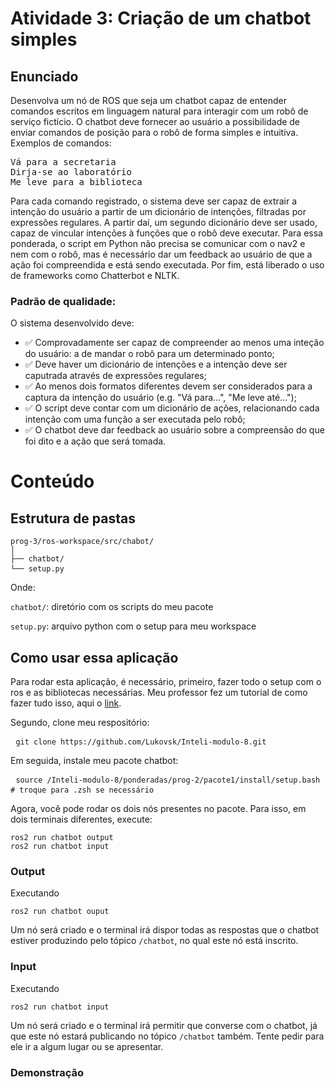 # Atividade 3: Criação de um chatbot simples

## Enunciado

Desenvolva um nó de ROS que seja um chatbot capaz de entender comandos escritos em linguagem natural para interagir com um robô de serviço fictício. O chatbot deve fornecer ao usuário a possibilidade de enviar comandos de posição para o robô de forma simples e intuitiva. Exemplos de comandos:

<pre>Vá para a secretaria
Dirja-se ao laboratório
Me leve para a biblioteca
</pre>

Para cada comando registrado, o sistema deve ser capaz de extrair a intenção do usuário a partir de um dicionário de intenções, filtradas por expressões regulares. A partir daí, um segundo dicionário deve ser usado, capaz de vincular intenções à funções que o robô deve executar. Para essa ponderada, o script em Python não precisa se comunicar com o nav2 e nem com o robô, mas é necessário dar um feedback ao usuário de que a ação foi compreendida e está sendo executada. Por fim, está liberado o uso de frameworks como Chatterbot e NLTK.

### Padrão de qualidade:

O sistema desenvolvido deve:

- ✅ Comprovadamente ser capaz de compreender ao menos uma inteção do usuário: a de mandar o robô para um determinado ponto;
- ✅ Deve haver um dicionário de intenções e a intenção deve ser caputrada através de expressões regulares;
- ✅ Ao menos dois formatos diferentes devem ser considerados para a captura da intenção do usuário (e.g. "Vá para...", "Me leve até...");
- ✅ O script deve contar com um dicionário de ações, relacionando cada intenção com uma função a ser executada pelo robô;
- ✅ O chatbot deve dar feedback ao usuário sobre a compreensão do que foi dito e a ação que será tomada.

# Conteúdo

## Estrutura de pastas
<pre><code>prog-3/ros-workspace/src/chabot/
│
├── chatbot/
└── setup.py</code> </pre>
Onde:

```chatbot/```: diretório com os scripts do meu pacote

```setup.py```: arquivo python com o setup para meu workspace

## Como usar essa aplicação

Para rodar esta aplicação, é necessário, primeiro, fazer todo o setup com o ros e as bibliotecas necessárias. Meu professor fez um tutorial de como fazer tudo isso, aqui o [link](https://rmnicola.github.io/m8-ec-encontros/).

Segundo, clone meu respositório:

<pre> <code>git clone https://github.com/Lukovsk/Inteli-modulo-8.git </code> </pre>

Em seguida, instale meu pacote chatbot:

<pre> <code>source /Inteli-modulo-8/ponderadas/prog-2/pacote1/install/setup.bash # troque para .zsh se necessário</code> </pre>

Agora, você pode rodar os dois nós presentes no pacote. Para isso, em dois terminais diferentes, execute:
<pre><code>ros2 run chatbot output
ros2 run chatbot input</code></pre> 

### Output

Executando

<pre><code>ros2 run chatbot ouput</code></pre>

Um nó será criado e o terminal irá dispor todas as respostas que o chatbot estiver produzindo pelo tópico ```/chatbot```, no qual este nó está inscrito.

### Input

Executando 

<pre><code>ros2 run chatbot input</code></pre>

Um nó será criado e o terminal irá permitir que converse com o chatbot, já que este nó estará publicando no tópico ```/chatbot``` também. Tente pedir para ele ir a algum lugar ou se apresentar.

### Demonstração
